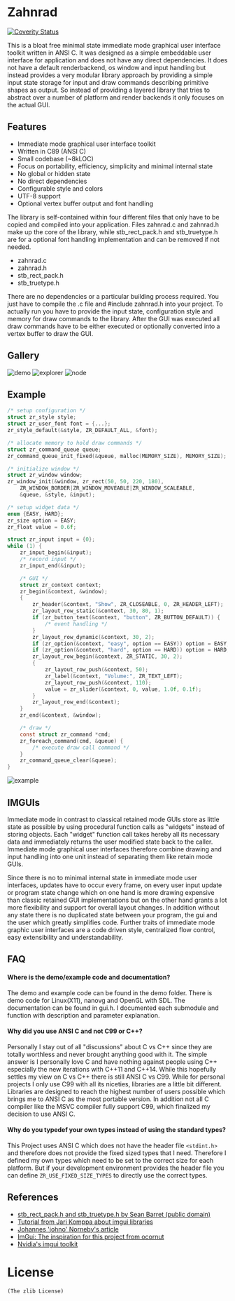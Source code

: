 # Zahnrad
[![Coverity Status](https://scan.coverity.com/projects/5863/badge.svg)](https://scan.coverity.com/projects/5863)

This is a bloat free minimal state immediate mode graphical user interface toolkit
written in ANSI C. It was designed as a simple embeddable user interface for
application and does not have any direct dependencies. It does not have
a default renderbackend, os window and input handling but instead provides a very modular
library approach by providing a simple input state storage for input and draw
commands describing primitive shapes as output. So instead of providing a
layered library that tries to abstract over a number of platform and
render backends it only focuses on the actual GUI.

## Features
- Immediate mode graphical user interface toolkit
- Written in C89 (ANSI C)
- Small codebase (~8kLOC)
- Focus on portability, efficiency, simplicity and minimal internal state
- No global or hidden state
- No direct dependencies
- Configurable style and colors
- UTF-8 support
- Optional vertex buffer output and font handling

The library is self-contained within four different files that only have to be
copied and compiled into your application. Files zahnrad.c and zahnrad.h make up
the core of the library, while stb_rect_pack.h and stb_truetype.h are
for a optional font handling implementation and can be removed if not needed.
- zahnrad.c
- zahnrad.h
- stb_rect_pack.h
- stb_truetype.h

There are no dependencies or a particular building process required. You just have
to compile the .c file and #include zahnrad.h into your project. To actually
run you have to provide the input state, configuration style and memory
for draw commands to the library. After the GUI was executed all draw commands
have to be either executed or optionally converted into a vertex buffer to
draw the GUI.

## Gallery
![demo](https://cloud.githubusercontent.com/assets/8057201/10188098/1d5fe5b0-675d-11e5-83f7-967b71bbd1d4.png)
![explorer](https://cloud.githubusercontent.com/assets/8057201/10718115/02a9ba08-7b6b-11e5-950f-adacdd637739.png)
![node](https://cloud.githubusercontent.com/assets/8057201/9976995/e81ac04a-5ef7-11e5-872b-acd54fbeee03.gif)

## Example
```c
/* setup configuration */
struct zr_style style;
struct zr_user_font font = {...};
zr_style_default(&style, ZR_DEFAULT_ALL, &font);

/* allocate memory to hold draw commands */
struct zr_command_queue queue;
zr_command_queue_init_fixed(&queue, malloc(MEMORY_SIZE), MEMORY_SIZE);

/* initialize window */
struct zr_window window;
zr_window_init(&window, zr_rect(50, 50, 220, 180),
    ZR_WINDOW_BORDER|ZR_WINDOW_MOVEABLE|ZR_WINDOW_SCALEABLE,
    &queue, &style, &input);

/* setup widget data */
enum {EASY, HARD};
zr_size option = EASY;
zr_float value = 0.6f;

struct zr_input input = {0};
while (1) {
    zr_input_begin(&input);
    /* record input */
    zr_input_end(&input);

    /* GUI */
    struct zr_context context;
    zr_begin(&context, &window);
    {
        zr_header(&context, "Show", ZR_CLOSEABLE, 0, ZR_HEADER_LEFT);
        zr_layout_row_static(&context, 30, 80, 1);
        if (zr_button_text(&context, "button", ZR_BUTTON_DEFAULT)) {
            /* event handling */
        }
        zr_layout_row_dynamic(&context, 30, 2);
        if (zr_option(&context, "easy", option == EASY)) option = EASY;
        if (zr_option(&context, "hard", option == HARD)) option = HARD;
        zr_layout_row_begin(&context, ZR_STATIC, 30, 2);
        {
            zr_layout_row_push(&context, 50);
            zr_label(&context, "Volume:", ZR_TEXT_LEFT);
            zr_layout_row_push(&context, 110);
            value = zr_slider(&context, 0, value, 1.0f, 0.1f);
        }
        zr_layout_row_end(&context);
    }
    zr_end(&context, &window);

    /* draw */
    const struct zr_command *cmd;
    zr_foreach_command(cmd, &queue) {
        /* execute draw call command */
    }
    zr_command_queue_clear(&queue);
}
```
![example](https://cloud.githubusercontent.com/assets/8057201/10187981/584ecd68-675c-11e5-897c-822ef534a876.png)

## IMGUIs
Immediate mode in contrast to classical retained mode GUIs store as little state as possible
by using procedural function calls as "widgets" instead of storing objects.
Each "widget" function call takes hereby all its necessary data and immediately returns
the user modified state back to the caller. Immediate mode graphical
user interfaces therefore combine drawing and input handling into one unit
instead of separating them like retain mode GUIs.

Since there is no to minimal internal state in immediate mode user interfaces,
updates have to occur every frame, on every user input update or program state change
which on one hand is more drawing expensive than classic
retained GUI implementations but on the other hand grants a lot more flexibility and
support for overall layout changes. In addition without any state there is no
duplicated state between your program, the gui and the user which greatly
simplifies code. Further traits of immediate mode graphic user interfaces are a
code driven style, centralized flow control, easy extensibility and
understandability.

## FAQ
#### Where is the demo/example code and documentation?
The demo and example code can be found in the demo folder.
There is demo code for Linux(X11), nanovg and OpenGL with SDL.
The documentation can be found in gui.h. I documented each submodule and
function with description and parameter explanation.

#### Why did you use ANSI C and not C99 or C++?
Personally I stay out of all "discussions" about C vs C++ since they are totally
worthless and never brought anything good with it. The simple answer is I
personally love C and have nothing against people using C++ especially the new
iterations with C++11 and C++14.
While this hopefully settles my view on C vs C++ there is still ANSI C vs C99.
While for personal projects I only use C99 with all its niceties, libraries are
a little bit different. Libraries are designed to reach the highest number of
users possible which brings me to ANSI C as the most portable version.
In addition not all C compiler like the MSVC
compiler fully support C99, which finalized my decision to use ANSI C.

#### Why do you typedef your own types instead of using the standard types?
This Project uses ANSI C which does not have the header file `<stdint.h>`
and therefore does not provide the fixed sized types that I need. Therefore
I defined my own types which need to be set to the correct size for each
platform. But if your development environment provides the header file you can define
`ZR_USE_FIXED_SIZE_TYPES` to directly use the correct types.

## References
- [stb_rect_pack.h and stb_truetype.h by Sean Barret (public domain)](https:://github.com/nothings/stb/)
- [Tutorial from Jari Komppa about imgui libraries](http://www.johno.se/book/imgui.html)
- [Johannes 'johno' Norneby's article](http://iki.fi/sol/imgui/)
- [ImGui: The inspiration for this project from ocornut](https://github.com/ocornut/imgui)
- [Nvidia's imgui toolkit](https://code.google.com/p/nvidia-widgets/)

# License
    (The zlib License)

